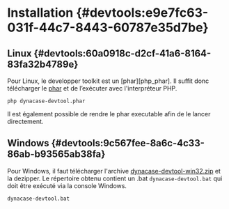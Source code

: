 # Installation {#devtools:e9e7fc63-031f-44c7-8443-60787e35d7be}

## Linux {#devtools:60a0918c-d2cf-41a6-8164-83fa32b4789e}

Pour Linux, le developper toolkit est un [phar][php_phar].
Il suffit donc télécharger le [phar][url_linux_toolkit] et de l’exécuter avec l'interpréteur PHP.

    php dynacase-devtool.phar

Il est également possible de rendre le phar executable afin de le lancer directement.

## Windows {#devtools:9c567fee-8a6c-4c33-86ab-b93565ab38fa}

Pour Windows, il faut télécharger l'archive [dynacase-devtool-win32.zip][url_win_toolkit] et la dezipper.
Le répertoire obtenu contient un .bat `dynacase-devtool.bat` qui doit être exécuté via la console Windows.

    dynacase-devtool.bat

<!-- links -->
[url_win_toolkit]: https://docs.anakeen.com/dynacase/3.2/quick-start/dynacase-devtool-win32.zip
[url_linux_toolkit]: https://docs.anakeen.com/dynacase/3.2/quick-start/dynacase-devtool.phar